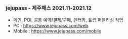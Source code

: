 ### jejupass - 제주패스 2021.11-2021.12
- 메인, POI, 공통 예약/결제/구매, 렌터카, 트립 퍼블리싱 작업
- PC : https://www.jejupass.com/web
- Mobile : https://www.jejupass.com/mobile
